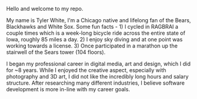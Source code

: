 Hello and welcome to my repo.

My name is Tyler White, I'm a Chicago native and lifelong fan of the Bears, Blackhawks and White Sox. Some fun facts - 1) I cycled in RAGBRAI a couple times which is a week-long bicycle ride across the entire state of Iowa, roughly 85 miles a day. 2) I enjoy sky diving and at one point was working towards a license. 3) Once participated in a marathon up the stairwell of the Sears tower (104 floors).

I began my professional career in digital media, art and design, which I did for ~8 years. While I enjoyed the creative aspect, especially with photography and 3D art, I did not like the incredibly long hours and salary structure. After researching many different industries, I believe software development is more in-line with my career goals.
